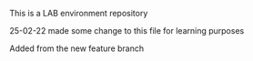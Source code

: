 This is a LAB environment repository

25-02-22 made some change to this file for
learning purposes

Added from the new feature branch

